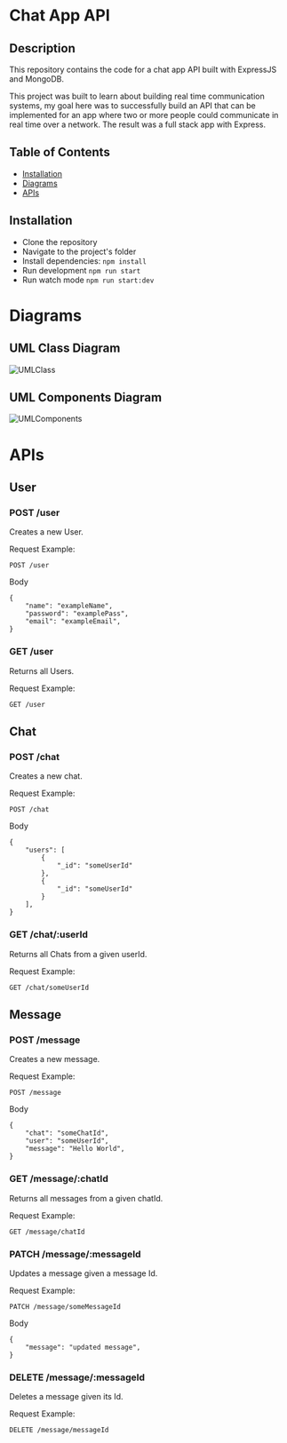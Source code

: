 # Chat App API

## Description

This repository contains the code for a chat app API built with ExpressJS and MongoDB. 

This project was built to learn about building real time communication systems, my goal here was to successfully build an API that can be implemented for an app where two or more people could communicate in real time over a network. The result was a full stack app with Express. 


## Table of Contents

- [Installation](#installation)
- [Diagrams](#diagrams)
- [APIs](#apis)

## Installation
- Clone the repository
- Navigate to the project's folder
- Install dependencies: ```npm install```
-  Run development ```npm run start```
-  Run watch mode ```npm run start:dev```

# Diagrams
## UML Class Diagram

![UMLClass](https://github.com/biccsdev/chatApp/assets/86041666/09969804-3c72-4489-b00f-276b3b13db39)

## UML Components Diagram

![UMLComponents](https://github.com/biccsdev/chatApp/assets/86041666/8fbbb599-bddf-4474-9efb-18f7cf0c4441)

## 

# APIs
## User
### POST /user
Creates a new User.

Request Example:
```
POST /user
```
Body
``` 
{
    "name": "exampleName",
    "password": "examplePass",
    "email": "exampleEmail",
}
```

### GET /user
Returns all Users.

Request Example:
```
GET /user
```
## Chat
### POST /chat
Creates a new chat.

Request Example:
```
POST /chat
```
Body
``` 
{
    "users": [
        {
            "_id": "someUserId"
        }, 
        {
            "_id": "someUserId"
        }
    ],
}
```

### GET /chat/:userId
Returns all Chats from a given userId.

Request Example:
```
GET /chat/someUserId
```

## Message
### POST /message
Creates a new message.

Request Example:
```
POST /message
```
Body
``` 
{
    "chat": "someChatId",
    "user": "someUserId",
    "message": "Hello World",
}
```

### GET /message/:chatId
Returns all messages from a given chatId.

Request Example:
```
GET /message/chatId
```

### PATCH /message/:messageId
Updates a message given a message Id.

Request Example:
```
PATCH /message/someMessageId
```
Body
``` 
{
    "message": "updated message", 
}
```

### DELETE /message/:messageId
Deletes a message given its Id.

Request Example:
```
DELETE /message/messageId
```



